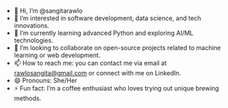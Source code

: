 - 👋 Hi, I’m @sangitarawlo
- 👀 I’m interested in software development, data science, and tech innovations.
- 🌱 I’m currently learning advanced Python and exploring AI/ML technologies.
- 💞️ I’m looking to collaborate on open-source projects related to machine learning or web development.
- 📫 How to reach me: you can contact me via email at rawlosangita@gmail.com or connect with me on LinkedIn.
- 😄 Pronouns: She/Her
- ⚡ Fun fact: I’m a coffee enthusiast who loves trying out unique brewing methods.

<!---
sangitarawlo/sangitarawlo is a ✨ special ✨ repository because its `README.md` (this file) appears on your GitHub profile.
You can click the Preview link to take a look at your changes.
--->
